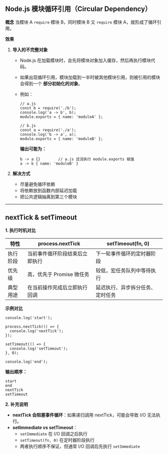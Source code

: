 ## Node.js 模块循环引用（Circular Dependency）

**概念**
 当模块 A `require` 模块 B，同时模块 B 又 `require` 模块 A，就形成了循环引用。

**效果**

1. **导入的不完整对象**

   - Node.js 在加载模块时，会先将模块对象加入缓存，然后再执行模块代码。

   - 如果出现循环引用，模块加载到一半时被其他模块引用，则被引用的模块会得到一个 **部分初始化的对象**。

   - 例如：

     ```
     // a.js
     const b = require('./b');
     console.log('a -> b', b);
     module.exports = { name: 'moduleA' };
     
     // b.js
     const a = require('./a');
     console.log('b -> a', a);
     module.exports = { name: 'moduleB' };
     ```

     **输出可能为：**

     ```
     b -> a {}        // a.js 还没执行 module.exports 赋值
     a -> b { name: 'moduleB' }
     ```

2. **解决方式**

   - 尽量避免循环依赖
   - 将依赖放到函数内部延迟加载
   - 把公共逻辑抽离到第三个模块

------

## nextTick & setTimeout

**1. 执行时机对比**

| 特性     | process.nextTick               | setTimeout(fn, 0)                |
| -------- | ------------------------------ | -------------------------------- |
| 执行阶段 | 当前事件循环阶段结束后立即执行 | 下一轮事件循环的定时器阶段       |
| 优先级   | 高，优先于 Promise 微任务      | 较低，宏任务队列中等待执行       |
| 典型用途 | 在当前操作完成后立即执行回调   | 延迟执行、异步拆分任务、定时任务 |

**示例对比**

```
console.log('start');

process.nextTick(() => {
  console.log('nextTick');
});

setTimeout(() => {
  console.log('setTimeout');
}, 0);

console.log('end');
```

**输出顺序：**

```
start
end
nextTick
setTimeout
```

**2. 补充说明**

- **nextTick 会阻塞事件循环**：如果递归调用 nextTick，可能会导致 I/O 无法执行。
- **setImmediate vs setTimeout**：
  - `setImmediate` 在 I/O 回调之后执行
  - `setTimeout(fn, 0)` 在定时器阶段执行
  - 两者执行顺序不保证，但通常 I/O 回调后先执行 `setImmediate`